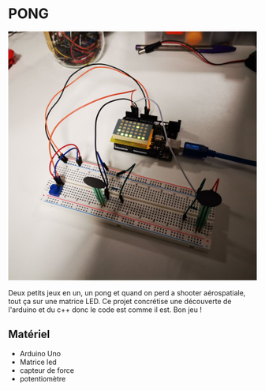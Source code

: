 PONG
====
![PONG](IMG_20190111_173848.jpg "PONG")  

Deux petits jeux en un, un pong et quand on perd a shooter aérospatiale, tout ça sur une matrice LED.
Ce projet concrétise une découverte de l'arduino et du c++ donc le code est comme il est. Bon jeu !


Matériel
--------
- Arduino Uno
- Matrice led
- capteur de force
- potentiomètre
